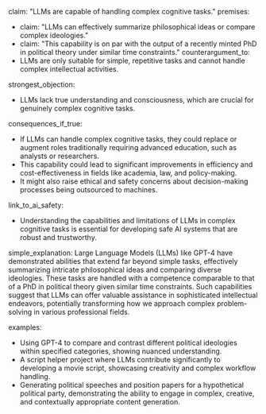 claim: "LLMs are capable of handling complex cognitive tasks."
premises:
  - claim: "LLMs can effectively summarize philosophical ideas or compare complex ideologies."
  - claim: "This capability is on par with the output of a recently minted PhD in political theory under similar time constraints."
counterargument_to:
  - LLMs are only suitable for simple, repetitive tasks and cannot handle complex intellectual activities.

strongest_objection:
  - LLMs lack true understanding and consciousness, which are crucial for genuinely complex cognitive tasks.

consequences_if_true:
  - If LLMs can handle complex cognitive tasks, they could replace or augment roles traditionally requiring advanced education, such as analysts or researchers.
  - This capability could lead to significant improvements in efficiency and cost-effectiveness in fields like academia, law, and policy-making.
  - It might also raise ethical and safety concerns about decision-making processes being outsourced to machines.

link_to_ai_safety:
  - Understanding the capabilities and limitations of LLMs in complex cognitive tasks is essential for developing safe AI systems that are robust and trustworthy.

simple_explanation:
  Large Language Models (LLMs) like GPT-4 have demonstrated abilities that extend far beyond simple tasks, effectively summarizing intricate philosophical ideas and comparing diverse ideologies. These tasks are handled with a competence comparable to that of a PhD in political theory given similar time constraints. Such capabilities suggest that LLMs can offer valuable assistance in sophisticated intellectual endeavors, potentially transforming how we approach complex problem-solving in various professional fields.

examples:
  - Using GPT-4 to compare and contrast different political ideologies within specified categories, showing nuanced understanding.
  - A script helper project where LLMs contribute significantly to developing a movie script, showcasing creativity and complex workflow handling.
  - Generating political speeches and position papers for a hypothetical political party, demonstrating the ability to engage in complex, creative, and contextually appropriate content generation.